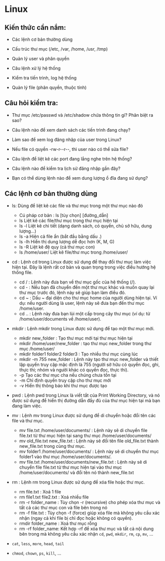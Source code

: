 # Linux
## Kiến thức cần nắm:
- Các lệnh cơ bản thường dùng

- Cấu trúc thư mục (/etc, /var, /home, /usr, /tmp)

- Quản lý user và phân quyền

- Câu lệnh xử lý hệ thống

- Kiểm tra tiến trình, log hệ thống

- Quản lý file (phân quyền, thuộc tính)

## Câu hỏi kiểm tra:

- Thư mục /etc/passwd và /etc/shadow chứa thông tin gì? Phân biệt ra sao?

- Câu lệnh nào để xem danh sách các tiến trình đang chạy?

- Làm sao để xem log đăng nhập của user trong Linux?

- Nếu file có quyền -rw-r--r--, thì user nào có thể sửa file?

- Câu lệnh để liệt kê các port đang lắng nghe trên hệ thống?

- Câu lệnh nào để kiểm tra lịch sử đăng nhập gần đây?

- Bạn có thể dùng lệnh nào để xem dung lượng ổ đĩa đang sử dụng?

## Các lệnh cơ bản thường dùng
- ls: Dùng để liệt kê các file và thư mục trong một thư mục nào đó
  - Cú pháp cơ bản : ls [tùy chọn] [đường_dẫn]
  - ls	Liệt kê các file/thư mục trong thư mục hiện tại
  - ls -l	Liệt kê chi tiết (dạng danh sách, có quyền, chủ sở hữu, dung lượng...)
  - ls -a	Hiện cả file ẩn (bắt đầu bằng dấu .)
  - ls -lh	Hiển thị dung lượng dễ đọc hơn (K, M, G)
  - ls -R	Liệt kê đệ quy (cả thư mục con)
  - ls /home/user/	Liệt kê file/thư mục trong /home/user/

- cd : Lệnh cd trong Linux được sử dụng để thay đổi thư mục làm việc hiện tại. Đây là lệnh rất cơ bản và quan trọng trong việc điều hướng hệ thống file.
  - cd / : Lệnh này đưa bạn về thư mục gốc của hệ thống (/).
  - cd - : Nếu bạn đã chuyển đến một thư mục khác và muốn quay lại thư mục trước đó, lệnh này sẽ giúp bạn làm điều đó.
  - cd ~ : Dấu ~ đại diện cho thư mục home của người dùng hiện tại. Ví dụ: nếu người dùng là user, lệnh này sẽ đưa bạn đến thư mục /home/user.
  - cd .. : Lệnh này đưa bạn lùi một cấp trong cây thư mục (ví dụ: từ /home/user/documents về /home/user).

- mkdir : Lệnh mkdir trong Linux được sử dụng để tạo một thư mục mới.
  - mkdir new_folder : Tạo thư mục mới tại thư mục hiện tại
  - mkdir /home/user/new_folder :  tạo thư mục new_folder trong thư mục /home/user/
  - mkdir folder1 folder2 folder3 : Tạo nhiều thư mục cùng lúc
  - mkdir -m 755 new_folder : Lệnh này tạo thư mục new_folder và thiết lập quyền truy cập mặc định là 755 (người sở hữu có quyền đọc, ghi, thực thi; nhóm và người khác có quyền đọc, thực thi).
  - -p	Tạo các thư mục cha nếu chúng chưa tồn tại
  - -m	Chỉ định quyền truy cập cho thư mục mới
  - -v	Hiển thị thông báo khi thư mục được tạo
- pwd : Lệnh pwd trong Linux là viết tắt của Print Working Directory, và nó được sử dụng để hiển thị đường dẫn đầy đủ của thư mục hiện tại mà bạn đang làm việc.

- mv : Lệnh mv trong Linux được sử dụng để di chuyển hoặc đổi tên các file và thư mục.
  - mv file.txt /home/user/documents/ : Lệnh này sẽ di chuyển file file.txt từ thư mục hiện tại sang thư mục /home/user/documents/
  - mv old_file.txt new_file.txt : Lệnh này sẽ đổi tên file old_file.txt thành new_file.txt trong cùng thư mục.
  - mv folder1 /home/user/documents/ : Lệnh này sẽ di chuyển thư mục folder1 vào thư mục /home/user/documents/.
  - mv file.txt /home/user/documents/new_file.txt : Lệnh này sẽ di chuyển file file.txt từ thư mục hiện tại vào thư mục /home/user/documents/ và đổi tên nó thành new_file.txt
  
- rm : Lệnh rm trong Linux được sử dụng để xóa file hoặc thư mục.
  - rm file.txt : Xoá 1 file
  - rm file1.txt file2.txt : Xoá nhiều file
  - rm -r folder_name : Tùy chọn -r (recursive) cho phép xóa thư mục và tất cả các thư mục con và file bên trong nó
  - rm -f file.txt : Tùy chọn -f (force) giúp xóa file mà không yêu cầu xác nhận (ngay cả khi file bị chỉ đọc hoặc không có quyền).
  - rmdir folder_name : Xoá thư mục rỗng
  - rm -rf folder_name: Kết hợp -rf để xóa thư mục và tất cả nội dung bên trong mà không yêu cầu xác nhận
 `cd`, `pwd`, `mkdir`, `rm`, `cp`, `mv`, ...
- `cat`, `less`, `more`, `head`, `tail`
- `chmod`, `chown`, `ps`, `kill`, ...
